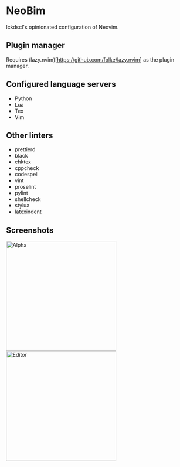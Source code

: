 # NeoBim

lckdscl's opinionated configuration of Neovim.

## Plugin manager

Requires (lazy.nvim)[https://github.com/folke/lazy.nvim] as the plugin manager.

## Configured language servers

- Python
- Lua
- Tex 
- Vim

## Other linters

- prettierd
- black
- chktex
- cppcheck
- codespell
- vint
- proselint
- pylint
- shellcheck
- stylua
- latexindent

## Screenshots

<img src="./pics/2023-06-13_19-47.png" alt="Alpha" width="300"/>

<img src="./pics/2023-06-13_19-49.png" alt="Editor" width="300"/>
